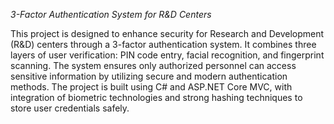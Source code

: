 *3-Factor Authentication System for R&D Centers*

This project is designed to enhance security for Research and Development (R&D) centers through a 3-factor authentication system. It combines three layers of user verification: PIN code entry, facial recognition, and fingerprint scanning. The system ensures only authorized personnel can access sensitive information by utilizing secure and modern authentication methods. The project is built using C# and ASP.NET Core MVC, with integration of biometric technologies and strong hashing techniques to store user credentials safely.
